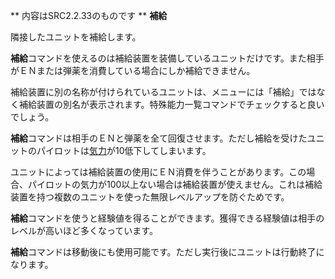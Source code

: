 ** 内容はSRC2.2.33のものです **
**補給**

隣接したユニットを補給します。

**補給**コマンドを使えるのは補給装置を装備しているユニットだけです。また相手がＥＮまたは弾薬を消費している場合にしか補給できません。

補給装置に別の名称が付けられているユニットは、メニューには「補給」ではなく補給装置の別名が表示されます。特殊能力一覧コマンドでチェックすると良いでしょう。

**補給**コマンドは相手のＥＮと弾薬を全て回復させます。ただし補給を受けたユニットのパイロットは[気力](気力.md)が10低下してしまいます。

ユニットによっては補給装置の使用にＥＮ消費を伴うことがあります。この場合、パイロットの気力が100以上ない場合は補給装置が使えません。これは補給装置を持つ複数のユニットを使った無限レベルアップを防ぐためです。

**補給**コマンドを使うと経験値を得ることができます。獲得できる経験値は相手のレベルが高いほど多くなっています。

**補給**コマンドは移動後にも使用可能です。ただし実行後にユニットは行動終了になります。
